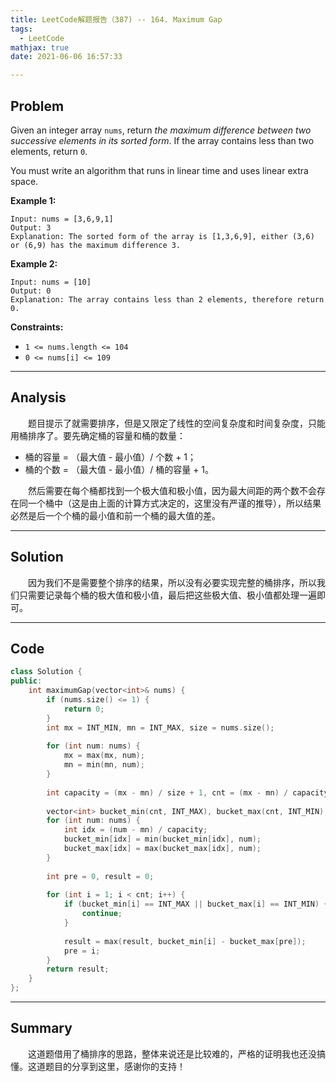 ```yaml
---
title: LeetCode解题报告（387) -- 164. Maximum Gap
tags:
  - LeetCode
mathjax: true
date: 2021-06-06 16:57:33

---
```


## Problem

Given an integer array `nums`, return *the maximum difference between two successive elements in its sorted form*. If the array contains less than two elements, return `0`.

You must write an algorithm that runs in linear time and uses linear extra space.

<!-- more -->

**Example 1:**

```
Input: nums = [3,6,9,1]
Output: 3
Explanation: The sorted form of the array is [1,3,6,9], either (3,6) or (6,9) has the maximum difference 3.
```

**Example 2:**

```
Input: nums = [10]
Output: 0
Explanation: The array contains less than 2 elements, therefore return 0.
```



**Constraints:**

- `1 <= nums.length <= 104`
- `0 <= nums[i] <= 109`

------

## Analysis

&emsp;&emsp;题目提示了就需要排序，但是又限定了线性的空间复杂度和时间复杂度，只能用桶排序了。要先确定桶的容量和桶的数量：

- 桶的容量 = （最大值 - 最小值）/ 个数 + 1；
- 桶的个数 = （最大值 - 最小值）/ 桶的容量 + 1。

&emsp;&emsp;然后需要在每个桶都找到一个极大值和极小值，因为最大间距的两个数不会存在同一个桶中（这是由上面的计算方式决定的，这里没有严谨的推导），所以结果必然是后一个个桶的最小值和前一个桶的最大值的差。

------

## Solution

&emsp;&emsp;因为我们不是需要整个排序的结果，所以没有必要实现完整的桶排序，所以我们只需要记录每个桶的极大值和极小值，最后把这些极大值、极小值都处理一遍即可。

------

## Code

```c++
class Solution {
public:
    int maximumGap(vector<int>& nums) {
        if (nums.size() <= 1) {
            return 0;
        }
        int mx = INT_MIN, mn = INT_MAX, size = nums.size();
        
        for (int num: nums) {
            mx = max(mx, num);
            mn = min(mn, num);
        }
        
        int capacity = (mx - mn) / size + 1, cnt = (mx - mn) / capacity + 1;
        
        vector<int> bucket_min(cnt, INT_MAX), bucket_max(cnt, INT_MIN);
        for (int num: nums) {
            int idx = (num - mn) / capacity;
            bucket_min[idx] = min(bucket_min[idx], num);
            bucket_max[idx] = max(bucket_max[idx], num);
        }
        
        int pre = 0, result = 0;
        
        for (int i = 1; i < cnt; i++) {
            if (bucket_min[i] == INT_MAX || bucket_max[i] == INT_MIN) {
                continue;
            }
            
            result = max(result, bucket_min[i] - bucket_max[pre]);
            pre = i;
        }
        return result;
    }
};
```

------

## Summary

&emsp;&emsp;这道题借用了桶排序的思路，整体来说还是比较难的，严格的证明我也还没搞懂。这道题目的分享到这里，感谢你的支持！
